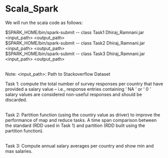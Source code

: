 # Scala_Spark

We will run the scala code as follows:

$SPARK_HOME/bin/spark-submit -- class Task1 Dhiraj_Ramnani.jar <input_path> <output_path> <br/>
$SPARK_HOME/bin/spark-submit -- class Task2 Dhiraj_Ramnani.jar <input_path> <output_path> <br/>
$SPARK_HOME/bin/spark-submit -- class Task3 Dhiraj_Ramnani.jar <input_path> <output_path> <br/><br/>

Note: <input_path>: Path to Stackoverflow Dataset <br/>

Task 1: compute the total number of survey responses per country that have
provided a salary value – i.e., response entries containing ‘ NA ’ or ‘ 0 ’ salary values are considered
non-useful responses and should be discarded. <br/><br/>

Task 2: Partition function (using the country value as driver) to improve the performance
of map and reduce tasks. A time span comparison between the standard (RDD used in Task 1)
and partition (RDD built using the partition function). <br/><br/>

Task 3: Compute annual salary averages per country and show min and max
salaries. <br/><br/>

